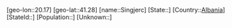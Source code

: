 ﻿---
location: [41.28,20.17]
type: City
tags:
- geo/City


SpocWebEntityId: 34283
isDeleted: false
confidential: public

---
[geo-lon::20.17]
[geo-lat::41.28]
[name::Singjerc]
[State::]
[Country::[Albania](geo/Continent/Europe/Albania.md)]
[StateId::]
[Population::]
[Unknown::]

